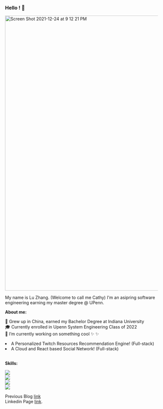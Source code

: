 ### Hello ! 🤗
<img width="907" alt="Screen Shot 2021-12-24 at 9 12 21 PM" src="https://user-images.githubusercontent.com/70874534/147375942-0a80a0af-42c1-4723-9800-539e96c422e6.png">

<p>My name is Lu Zhang. (Welcome to call me Cathy) I'm an asipring software engineering earning my master degree @ UPenn. <p/>
<p><strong>About me:</strong><p/>
🌱 Grew up in China, earned my Bachelor Degree at Indiana University<br />
🎓 Currently enrolled in Upenn System Engineering Class of 2022<br />
🔭 I’m currently working on something cool ✨  ✨ <br />
<li>A Personalized Twitch Resources Recommendation Engine! (Full-stack)</li>
<li>A Cloud and React based Social Network! (Full-stack)</li>

<br />
<p><strong>Skills:</strong></p>

<p> </p>

![](https://img.shields.io/badge/Languages-Java_/_Python_/_JavaScript_/_SQL_/_HTML_/_CSS-informational?style=flat&logo=<LOGO_NAME>&logoColor=white&color=2bbc8a)
<br />
![](https://img.shields.io/badge/Developer_Tools-IntelliJ_IDEA_/_Eclipse_/_Pycharm_/_Git_/_Postman-informational?style=flat&logo=data:image/svg%2bxml;base64,<BASE64_DATA>)
<br />
![](https://img.shields.io/badge/Database_and_Cloud-MySQL_/_AWS_EC2_/_Google_Cloud-informational?style=flat&logo=<LOGO_NAME>&logoColor=white&color=9D5BBD)
<br />
![](https://img.shields.io/badge/Web/Mobil_Development-Tomcat_/_Java_Servlet_/_Spring_Boot_/_Spring_MVC_/_React_/_Maven_/_Spark_/_RESTful_APIs_/_Ant_/_Elastic_Search-informational?style=flat&logo=<LOGO_NAME>&logoColor=white&color=F5CD50)

Previous Blog <a href="https://cuijingnansimona.medium.com/how-hiv-population-distribution-and-gender-differences-affect-our-lives-14cadcae61c5" target="_blank">link</a> 
<br />
Linkedin Page <a href="https://www.linkedin.com/in/zhang547/" target="_self">link</a>.



<!--
**la-vie-de-chat/la-vie-de-chat** is a ✨ _special_ ✨ repository because its `README.md` (this file) appears on your GitHub profile.

Here are some ideas to get you started:

- 🔭 I’m currently working on ...
- 🌱 I’m currently learning ...
- 👯 I’m looking to collaborate on ...
- 🤔 I’m looking for help with ...
- 💬 Ask me about ...
- 📫 How to reach me: ...
- 😄 Pronouns: ...
- ⚡ Fun fact: ...
-->
